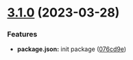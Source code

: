 # [3.1.0](https://github.com/dnt-team/impetus-typegen/compare/v3.0.0...v3.1.0) (2023-03-28)


### Features

* **package.json:** init package ([076cd9e](https://github.com/dnt-team/impetus-typegen/commit/076cd9ee50a04d412cf536ec9d16f8e21aa7b34c))
